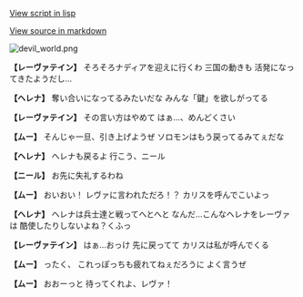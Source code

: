 [View script in lisp](../scripts/100212011.txt)

[View source in markdown](100212011.md)

![devil_world.png](../images/backgrounds/devil_world.png)

**【レーヴァテイン】**
そろそろナディアを迎えに行くわ
三国の動きも
活発になってきたようだし…

**【ヘレナ】**
奪い合いになってるみたいだな
みんな「鍵」を欲しがってる

**【レーヴァテイン】**
その言い方はやめて
はぁ…、めんどくさい

**【ムー】**
そんじゃ一旦、引き上げようぜ
ソロモンはもう戻ってるみてぇだな

**【ヘレナ】**
ヘレナも戻るよ
行こう、ニール

**【ニール】**
お先に失礼するわね

**【ムー】**
おいおい！
レヴァに言われただろ！？
カリスを呼んでこいよっ

**【ヘレナ】**
ヘレナは兵士達と戦ってへとへと
なんだ…こんなヘレナをレーヴァは
酷使したりしないよね？くふっ

**【レーヴァテイン】**
はぁ…おっけ
先に戻ってて
カリスは私が呼んでくる

**【ムー】**
ったく、
これっぽっちも疲れてねぇだろうに
よく言うぜ

**【ムー】**
おおーっと
待ってくれよ、レヴァ！
